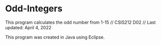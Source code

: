 # Odd-Integers
This program calculates the odd number from 1-15 // CSIS212 D02 // Last updated: April 4, 2022 

This program was created in Java using Eclipse. 
